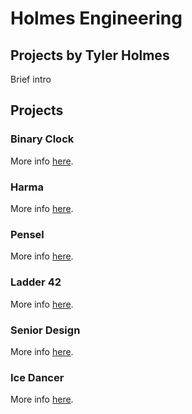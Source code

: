 # Holmes Engineering
## Projects by Tyler Holmes
Brief intro

## Projects

### Binary Clock

More info [here][Binary Clock Link].

### Harma

More info [here][Harma Link].

### Pensel

More info [here][Pensel Link].

### Ladder 42

More info [here][Ladder 42 Link].

### Senior Design

More info [here][Senior Design Link].

### Ice Dancer

More info [here][Ice Dancer Link].


[Binary Clock Link]: http://binaryclock.holmesengineering.com "Binary Clock Project Page"
[Harma Link]: http://www.google.com "Harma Project Page"
[Pensel Link]: http://www.google.com "Pensel Project Page"
[Ladder 42 Link]: http://www.google.com "Ladder 42 Project Page"
[Senior Design Link]: http://www.google.com "Senior Design Project Page"
[Ice Dancer Link]: http://www.google.com "Ice Dancer Project Page"
